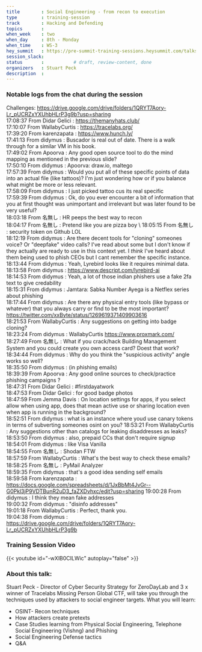 ```yaml
---
title        : Social Engineering - from recon to execution
type         : training-session
track        : Hacking and Defending
topics       : 
when_week    : two
when_day     : 8th - Monday
when_time    : WS-3
hey_summit   : https://pre-summit-training-sessions.heysummit.com/talks/social-engineering/
session_slack:
status       :           # draft, review-content, done
organizers   : Stuart Peck
description  : 
---
```


### Notable logs from the chat during the session 

Challenges: https://drive.google.com/drive/folders/1QRYT7Aory-Lr_pUCRZxYXUhbHLrP3g9b?usp=sharing \
17:08:37	 From Didar Gelici : https://themanyhats.club/     \
17:10:07	 From WallabyCurtis : https://tracelabs.org/    \
17:39:20	 From karenzapata : https://www.hunch.ly/     \
17:41:13	 From didymus : Buscador is real out of date. There is a walk through for a similar VM in his book.  \
17:49:02	 From Apoorva : Any good open source tool to do the mind mapping as mentioned in the previous slide?  \
17:50:10	 From didymus : Apoorva: draw.io, maltego     \
17:57:39	 From didymus : Would you put all of these specific points of data into an actual file (like tattoos)? I'm just wondering how or if you balance what might be more or less relevant.    \
17:58:09	 From didymus : I just picked tattoo cus its real specific    \
17:59:39	 From didymus : Ok, do you ever encounter a bit of information that you at first thought was unimportant and irrelevant but was later found to be very useful?    \
18:03:18	 From 名無し : HR peeps the best way to recon   \
18:04:17	 From 名無し : Pretend like you are pizza boy   \ 
18:05:15	 From 名無し : security token on Github LOL     \
18:12:19	 From didymus : Are there  decent tools for "cloning" someones voice? Or "deepfake" video calls? I've read about some but I don't know if they actually are ready to use in this context yet. I *think* I've heard about them being used to phish CEOs but I cant remember the specific instance.    \
18:13:44	 From didymus : Yeah, Lyrebird looks like it requires minimal data.    \
18:13:58	 From didymus : https://www.descript.com/lyrebird-ai    \
18:14:53	 From didymus : Yeah, a lot of those indian phishers use a fake 2fa text to give credability    \
18:15:31	 From didymus : Jamtara: Sabka Number Ayega is a Netflex series about phishing    \
18:17:44	 From didymus : Are there any physical entry tools (like bypass or whatever) that you always carry or find to be the most important?   \
https://twitter.com/xxByte/status/1269619371409903616   \
18:21:53	 From WallabyCurtis : Any suggestions on getting into badge cloning?   \
18:23:24	 From didymus : WallabyCurtis https://www.proxmark.com/    \
18:27:49	 From 名無し : What if you crack/hack Building Management System and you could create you own access card? Doest that work?
18:34:44	 From didymus : Why do you think the "suspicious activity" angle works so well?    \
18:35:50	 From didymus : (in phishing emails)   \
18:39:39	 From Apoorva : Any good online sources to check/practice phishing campaigns ?     \
18:47:31	 From Didar Gelici : #firstdayatwork   \
18:47:53	 From Didar Gelici : for good badge photos   \
18:47:59	 From Jemma Davis : On location settings for apps, if you select allow when using app, does that mean active use or sharing location even when app is running in the background?  \
18:52:51	 From didymus : what is an instance where youd use canary tokens in terms of subverting someones osint on you?
18:53:21	 From WallabyCurtis : Any suggestions other than catalogs for leaking disaddresses as leaks?   \
18:53:50	 From didymus : also, prepaid CCs that don't require signup   \
18:54:01	 From didymus : like Visa Vanilla   \
18:54:55	 From 名無し : Shodan FTW    \
18:57:59	 From WallabyCurtis : What's the best way to check these emails?   \
18:58:25	 From 名無し : PyMail Analyzer   \
18:59:35	 From didymus : that's a good idea sending self emails   \
18:59:58	 From karenzapata : https://docs.google.com/spreadsheets/d/1JxBbMt4JvGr--G0Pkl3jP9VDTBunR2uD3_faZXDvhxc/edit?usp=sharing
19:00:28	 From didymus : I think they mean fake addresses   \
19:00:32	 From didymus : "disinfo addresses"   \
19:01:18	 From WallabyCurtis : Perfect, thank you.   \
19:04:38	 From didymus : https://drive.google.com/drive/folders/1QRYT7Aory-Lr_pUCRZxYXUhbHLrP3g9b   

### Training Session Video

{{< youtube id="-wXlB0CILWic" autoplay="false" >}} 


### About this talk:

Stuart Peck - Director of Cyber Security Strategy for ZeroDayLab and 3 x winner of Tracelabs Missing Person Global CTF, will take you through the techniques used by attackers to social engineer targets. What you will learn:
- OSINT- Recon techniques
- How attackers create pretexts
- Case Studies learning from Physical Social Engineering, Telephone Social Engineering  (Vishng) and Phishing
- Social Engineering Defense tactics
- Q&A

